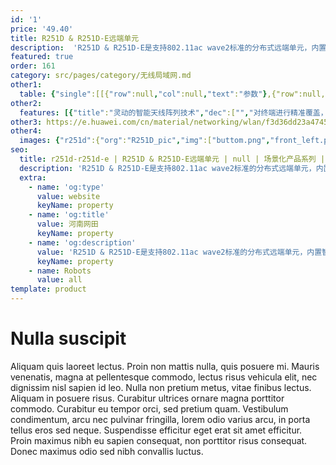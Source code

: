 ```yaml
---
id: '1'
price: '49.40'
title: R251D & R251D-E远端单元
description:  'R251D & R251D-E是支持802.11ac wave2标准的分布式远端单元，内置智能天线，可有效提升覆盖范围，支持2×2MIMO和两条空间流，整机速率1.267Gbps，适用于学校、酒店、医院以及办公会议室等房间密度大、墙体结构复杂的场景。'
featured: true
order: 161
category: src/pages/category/无线局域网.md
other1: 
  table: {"single":[[{"row":null,"col":null,"text":"参数"},{"row":null,"col":null,"text":"R251D & R251D-E"}],[{"row":null,"col":null,"text":"尺寸（长×宽×高）"},{"row":null,"col":null,"text":"150mm×86mm×32.5mm"}],[{"row":null,"col":null,"text":"电源输入"},{"row":null,"col":null,"text":"PoE供电：802.3af/at"}],[{"row":null,"col":null,"text":"接口"},{"row":null,"col":null,"text":"上行GE×1\n下行GE×4\n直通口RJ45×2\nUSB×1（仅R251D-E支持）"}],[{"row":null,"col":null,"text":"蓝牙"},{"row":null,"col":null,"text":"蓝牙4.1（仅R251D-E支持）"}],[{"row":null,"col":null,"text":"PoE输出"},{"row":null,"col":null,"text":"仅R251D-E支持：最大13.6W (802.3at供电时，GE4口支持PoE输出)"}],[{"row":null,"col":null,"text":"工作温度"},{"row":null,"col":null,"text":"0℃～+40℃"}],[{"row":null,"col":null,"text":"天线类型"},{"row":null,"col":null,"text":"内置智能天线"}],[{"row":null,"col":null,"text":"可同时在线的用户数量"},{"row":null,"col":null,"text":"≤256"}],[{"row":null,"col":null,"text":"最大发射功率"},{"row":null,"col":null,"text":"2.4G：23dBm（组合功率）\n5G：23dBm（组合功率）\n说明：实际发射功率遵照不同国家和地区法规而有所不同。"}],[{"row":null,"col":null,"text":"MIMO:空间流"},{"row":null,"col":null,"text":"2×2:2"}],[{"row":null,"col":null,"text":"无线协议"},{"row":null,"col":null,"text":"802.11a/b/g/n/ac/ac wave2"}],[{"row":null,"col":null,"text":"最高速率"},{"row":null,"col":null,"text":"1.267Gbps"}]]}
other2:
  features: [{"title":"灵动的智能天线阵列技术","dec":["","对终端进行精准覆盖，降低干扰，提升信号质量，信号随用户而动",""]},{"title":"安装灵活","dec":["","支持面板、挂墙、桌面等多种安装方式，便于部署",""]},{"title":"丰富的特性支持","dec":["","提供1个GE上行，4个GE下行接口，2个RJ45电话直通口（兼容RJ11）",""]}]
other3: https://e.huawei.com/cn/material/networking/wlan/f3d36dd23a474504b3c19cb2939fa1da
other4:
  images: {"r251d":{"org":"R251D_pic","img":["buttom.png","front_left.png","front_right.png","front_top.png","rear_top.png","right.png","stand_left.png","stand_right.png","top.png"]}}
seo:
  title: r251d-r251d-e | R251D & R251D-E远端单元 | null | 场景化产品系列 | 无线局域网 | 企业网络
  description: 'R251D & R251D-E是支持802.11ac wave2标准的分布式远端单元，内置智能天线，可有效提升覆盖范围，支持2×2MIMO和两条空间流，整机速率1.267Gbps，适用于学校、酒店、医院以及办公会议室等房间密度大、墙体结构复杂的场景。'
  extra:
    - name: 'og:type'
      value: website
      keyName: property
    - name: 'og:title'
      value: 河南网田
      keyName: property
    - name: 'og:description'
      value: 'R251D & R251D-E是支持802.11ac wave2标准的分布式远端单元，内置智能天线，可有效提升覆盖范围，支持2×2MIMO和两条空间流，整机速率1.267Gbps，适用于学校、酒店、医院以及办公会议室等房间密度大、墙体结构复杂的场景。'
      keyName: property
    - name: Robots
      value: all
template: product
---
```


# Nulla suscipit

Aliquam quis laoreet lectus. Proin non mattis nulla, quis posuere mi. Mauris venenatis, magna at pellentesque commodo, lectus risus vehicula elit, nec dignissim nisl sapien id leo. Nulla non pretium metus, vitae finibus lectus. Aliquam in posuere risus. Curabitur ultrices ornare magna porttitor commodo. Curabitur eu tempor orci, sed pretium quam. Vestibulum condimentum, arcu nec pulvinar fringilla, lorem odio varius arcu, in porta tellus eros sed neque. Suspendisse efficitur eget erat sit amet efficitur. Proin maximus nibh eu sapien consequat, non porttitor risus consequat. Donec maximus odio sed nibh convallis luctus.